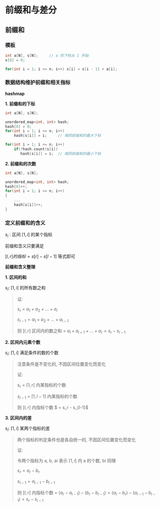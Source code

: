 # 前缀和与差分

## 前缀和

### 模板

```C++
int a[N], s[N];		// a 的下标从 1 开始
s[0] = 0;

for(int i = 1; i <= n; i++) s[i] = s[i - 1] + a[i];
```

### 数据结构维护前缀和相关指标

**hashmap**

**1. 前缀和的下标**

```C++
int a[N], s[N];

unordered_map<int, int> hash;
hash[0] = 0;
for(int i = 1; i <= n; i++)
    hash[s[i]] = i;		// 相同前缀和的最大下标

for(int i = 1; i <= n; i++)
    if(!hash.count(s[i])
       hash[s[i]] = i;	// 相同前缀和的最小下标
```

**2. 前缀和的次数**

```C++
int a[N], s[N];

unordered_map<int, int> hash;
hash[0]++;
for(int i = 1; i <= n; i++)
{
    ...
    hash[s[i]]++;
}
```



### 定义前缀和的含义

$s_i$ : 区间 $[1,i]$ 的某个指标

前缀和含义只要满足 

$[l, r] 的指标 = s[r] - s[l - 1]$ 等式即可

**前缀和含义整理**

**1. 区间的和**

$s_i$: $[1,i]$ 的所有数之和

> 证:
>
> $s_r$ = $a_1 + a_2 + \dots + a_i$
>
> $s_{l - 1} = a_1 + a_2 + \dots + a_{l-1}$
>
> 则 $[l, r]$ 区间内的数之和 = $a_l + a_{l + 1} + \dots + a_r = s_r - s_{l-1}$ 

**2. 区间内元素个数**

$s_i$: $[1,i]$ 满足条件的数的个数

> 注意条件是不变化的, 不因区间位置变化而变化
>
> 证:
>
> $s_r$ = $[1,r]$ 内某指标的个数
>
> $s_{l-1}$ = $[1,l-1]$ 内某指标的个数
>
> 则 $[l, r]$ 内指标个数 $ = s_r - s_{l-1}$ 

**3. 区间内的差**

$s_i$: $[1,i]$ 某两个指标的差

> 两个指标的判定条件也是各自统一的, 不因区间位置变化而变化
>
> 证:
>
> 令两个指标为 a, b, ai 表示 $[1,i]$ 内 a 的个数, bi 同理
>
> $s_r = a_r - b_r$  
>
> $s_{l-1} = a_{l-1} - b_{l-1}$ 
>
> 则 $[l, r]$ 内指标个数 = $(a_r - a_{l-1}) - (b_r - b_{l-1}) = (a_r - b_r) - (a_{l-1} - b_{l-1}) = s_r - s_{l-1}$

